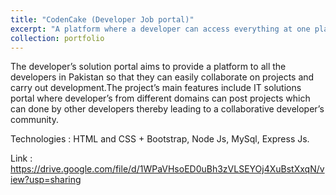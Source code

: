 ```yaml
---
title: "CodenCake (Developer Job portal)"
excerpt: "A platform where a developer can access everything at one place. <br/><img src='13.jpeg'  width='700' height='800' >"
collection: portfolio
---
```


The developer’s solution portal aims to provide a platform to all the developers in Pakistan so that they can easily collaborate on projects and carry out development.The project’s main features include IT solutions portal where developer’s from different domains can post projects which can done by other developers thereby leading to a collaborative developer’s community.

Technologies : HTML and CSS + Bootstrap, Node Js, MySql, Express Js.

Link : https://drive.google.com/file/d/1WPaVHsoED0uBh3zVLSEYOj4XuBstXxqN/view?usp=sharing
